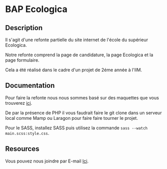 BAP Ecologica
=============

## Description

Il s'agit d'une refonte partielle du site internet de l'école du supérieur Ecologica. 

Notre refonte comprend la page de candidature, la page Ecologica et la page formulaire. 

Cela a été réalisé dans le cadre d'un projet de 2éme année à l'IIM.

## Documentation

Pour faire la refonte nous nous sommes basé sur des maquettes que vous trouverez [ici]( https://www.figma.com/file/osLnoCP8NzjEbfRKxwuRxm/Ecologica?node-id=37%3A94&t=oNGDuCRTQGHC5Lef-1).

De par la présence de PHP il vous faudrait faire le git clone dans un serveur local comme Mamp ou Laragon pour faire faire tourner le projet.

Pour le SASS, installez SASS puis utilisez la commande ``` sass --watch main.scss:style.css ```.

## Resources

Vous pouvez nous joindre par E-mail <a target="_blank" href="mailto:pierre-louis.sans@edu.devinci.fr">Ici</a>.
